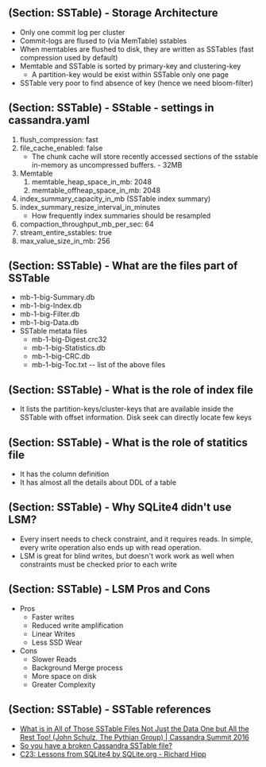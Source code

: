 ## (Section: SSTable) - Storage Architecture

* Only one commit log per cluster
* Commit-logs are flused to (via MemTable) sstables
* When memtables are flushed to disk, they are written as SSTables (fast compression used by default)
* Memtable and SSTable is sorted by primary-key and clustering-key
   * A partition-key would be exist within SSTable only one page
* SSTable very poor to find absence of key (hence we need bloom-filter)


## (Section: SSTable) -  SStable - settings in cassandra.yaml

1. flush_compression: fast
1. file_cache_enabled: false 
    * The chunk cache will store recently accessed sections of the sstable in-memory as uncompressed buffers. - 32MB
1. Memtable    
   1. memtable_heap_space_in_mb: 2048
   1. memtable_offheap_space_in_mb: 2048
1. index_summary_capacity_in_mb (SSTable index summary)
1. index_summary_resize_interval_in_minutes 
   * How frequently index summaries should be resampled
1. compaction_throughput_mb_per_sec: 64
1. stream_entire_sstables: true
1. max_value_size_in_mb: 256

## (Section: SSTable) -  What are the files part of SSTable

* mb-1-big-Summary.db
* mb-1-big-Index.db
* mb-1-big-Filter.db
* mb-1-big-Data.db
* SSTable metata files
  * mb-1-big-Digest.crc32
  * mb-1-big-Statistics.db
  * mb-1-big-CRC.db
  * mb-1-big-Toc.txt -- list of the above files

## (Section: SSTable) -  What is the role of index file

* It lists the partition-keys/cluster-keys that are available inside the SSTable with offset information. Disk seek can directly locate few keys

## (Section: SSTable) -  What is the role of statitics file

* It has the column definition
* It has almost all the details about DDL of a table


## (Section: SSTable) -  Why SQLite4 didn't use LSM?

* Every insert needs to check constraint, and it requires reads. In simple, every write operation also ends up with read operation.
* LSM is great for blind writes, but doesn't work work as well when constraints must be checked prior to each write


## (Section: SSTable) -  LSM Pros and Cons

* Pros
   * Faster writes
   * Reduced write amplification
   * Linear Writes
   * Less SSD Wear
* Cons
  * Slower Reads
  * Background Merge process
  * More space on disk
  * Greater Complexity


## (Section: SSTable) -  SSTable references

* [What is in All of Those SSTable Files Not Just the Data One but All the Rest Too! (John Schulz, The Pythian Group) | Cassandra Summit 2016 ](https://www.slideshare.net/DataStax/what-is-in-all-of-those-sstable-files-not-just-the-data-one-but-all-the-rest-too-john-schulz-the-pythian-group-cassandra-summit-2016)
* [So you have a broken Cassandra SSTable file?](https://blog.pythian.com/so-you-have-a-broken-cassandra-sstable-file/)
* [C23: Lessons from SQLite4 by SQLite.org - Richard Hipp ](https://www.slideshare.net/InsightTechnology/dbtstky2017-c23-sqlite?from_action=save)